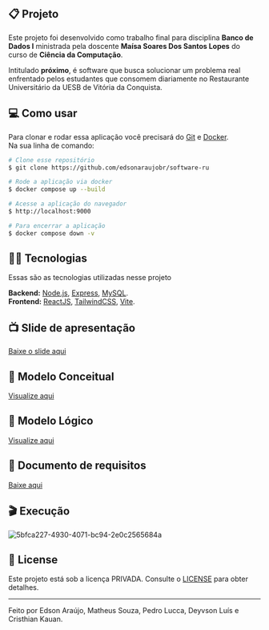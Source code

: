 ## 📋 Projeto

Este projeto foi desenvolvido como trabalho final para disciplina **Banco de Dados I** ministrada pela doscente **Maísa Soares Dos Santos Lopes** do curso de **Ciência da Computação**. 

Intitulado **próximo**, é software que busca solucionar um problema real enfrentado pelos estudantes que consomem diariamente no Restaurante Universitário da UESB de Vitória da Conquista. <br>

## 💻 Como usar

Para clonar e rodar essa aplicação você precisará do [Git](https://git-scm.com) e [Docker](https://www.docker.com/). 
<br>
Na sua linha de comando:

```bash
# Clone esse repositório
$ git clone https://github.com/edsonaraujobr/software-ru

# Rode a aplicação via docker
$ docker compose up --build

# Acesse a aplicação do navegador
$ http://localhost:9000

# Para encerrar a aplicação
$ docker compose down -v
```

## 👨‍💻 Tecnologias

Essas são as tecnologias utilizadas nesse projeto

**Backend:** [Node.js](https://nodejs.org/en/), [Express](https://expressjs.com/pt-br/), [MySQL](https://www.mysql.com/). <br>
**Frontend:** [ReactJS](https://react.dev/), [TailwindCSS](https://tailwindcss.com/docs/guides/vite), [Vite](https://vitejs.dev/).

## 📺 Slide de apresentação 

 [Baixe o slide aqui](https://github.com/edsonaraujobr/software-ru/blob/main/Apresenta%C3%A7%C3%A3oProximo.pptx)

## 🎲 Modelo Conceitual 

 [Visualize aqui](https://github.com/edsonaraujobr/software-ru/blob/main/ModeloConceitual.png)

## 💎 Modelo Lógico 

 [Visualize aqui](https://github.com/edsonaraujobr/software-ru/blob/main/ModeloLogico.png)

## 📃 Documento de requisitos 

[Baixe aqui](https://github.com/edsonaraujobr/software-ru/blob/main/documentoRequisitosBD.pdf)
 
## 🎬 Execução 

![5bfca227-4930-4071-bc94-2e0c2565684a](https://github.com/edsonaraujobr/software-ru/assets/137104822/55bc23f1-22b0-4a0b-82f3-b2b407ce6cd6)

## 📝 License

Este projeto está sob a licença PRIVADA. Consulte o [LICENSE](https://github.com/edsonaraujobr/software-ru/blob/main/LICENSE) para obter detalhes.

---

Feito por Edson Araújo, Matheus Souza, Pedro Lucca, Deyvson Luís e Cristhian Kauan.










   




